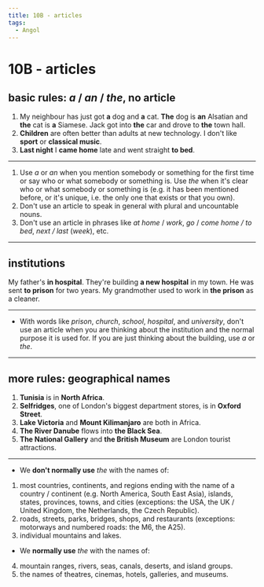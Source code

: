 ```yaml
---
title: 10B - articles
tags:
  - Angol
---
```


# 10B - articles

## basic rules: _a_ / _an_ / _the_, no article

1. My neighbour has just got **a** dog and **a** cat.
   **The** dog is **an** Alsatian and **the** cat is **a** Siamese.
   Jack got into **the** car and drove to **the** town hall.
2. **Children** are often better than adults at new technology.
   I don't like **sport** or **classical music**.
3. **Last night** I **came home** late and went straight **to bed**.

---

1. Use _a_ or _an_ when you mention somebody or something for the first time or say who or what somebody or something is. Use _the_ when it's clear who or what somebody or something is (e.g. it has been mentioned before, or it's unique, i.e. the only one that exists or that you own).
2. Don't use an article to speak in general with plural and uncountable nouns.
3. Don't use an article in phrases like _at home_ / _work_, _go_ / _come home / to bed_, _next / last_ (_week_), etc.

---

## institutions

My father's **in hospital**.
They're building **a new hospital** in my town.
He was sent **to prison** for two years.
My grandmother used to work in **the prison** as a cleaner.

---

- With words like _prison_, _church_, _school_, _hospital_, and _university_, don't use an article when you are thinking about the institution and the normal purpose it is used for. If you are just thinking about the building, use _a_ or _the_.

---

## more rules: geographical names

1. **Tunisia** is in **North Africa**.
2. **Selfridges**, one of London's biggest department stores, is in **Oxford Street**.
3. **Lake Victoria** and **Mount Kilimanjaro** are both in Africa.
4. **The River Danube** flows into **the Black Sea**.
5. **The National Gallery** and **the British Museum** are London tourist attractions.

---

- We **don't normally use** _the_ with the names of:
1. most countries, continents, and regions ending with the name of a country / continent (e.g. North America, South East Asia), islands, states, provinces, towns, and cities (exceptions: the USA, the UK / United Kingdom, the Netherlands, the Czech Republic).
2. roads, streets, parks, bridges, shops, and restaurants (exceptions: motorways and numbered roads: the M6, the A25).
3. individual mountains and lakes.
- We **normally use** _the_ with the names of:
4. mountain ranges, rivers, seas, canals, deserts, and island groups.
5. the names of theatres, cinemas, hotels, galleries, and museums.